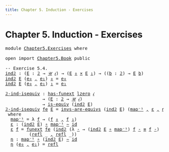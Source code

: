 ```yaml
---
title: Chapter 5. Induction - Exercises
---
```


# Chapter 5. Induction - Exercises

<pre class="Agda"><a id="94" class="Keyword">module</a> <a id="101" href="Chapter5.Exercises.html" class="Module">Chapter5.Exercises</a> <a id="120" class="Keyword">where</a>

<a id="127" class="Keyword">open</a> <a id="132" class="Keyword">import</a> <a id="139" href="Chapter5.Book.html" class="Module">Chapter5.Book</a> <a id="153" class="Keyword">public</a>

<a id="161" class="Comment">-- Exercise 5.4.</a>
<a id="ind𝟚"></a><a id="178" href="Chapter5.Exercises.html#178" class="Function">ind𝟚</a> <a id="183" class="Symbol">:</a> <a id="185" class="Symbol">(</a><a id="186" href="Chapter5.Exercises.html#186" class="Bound">E</a> <a id="188" class="Symbol">:</a> <a id="190" href="Chapter1.Book.html#2913" class="Function">𝟚</a> <a id="192" class="Symbol">→</a> <a id="194" href="Chapter1.Book.html#325" class="Function">𝒰</a> <a id="196" href="Chapter1.Book.html#310" class="Generalizable">𝒾</a><a id="197" class="Symbol">)</a> <a id="199" class="Symbol">→</a> <a id="201" class="Symbol">(</a><a id="202" href="Chapter5.Exercises.html#186" class="Bound">E</a> <a id="204" href="Chapter1.Book.html#2939" class="InductiveConstructor">₀</a> <a id="206" href="Chapter1.Book.html#1691" class="Function Operator">×</a> <a id="208" href="Chapter5.Exercises.html#186" class="Bound">E</a> <a id="210" href="Chapter1.Book.html#2957" class="InductiveConstructor">₁</a><a id="211" class="Symbol">)</a> <a id="213" class="Symbol">→</a> <a id="215" class="Symbol">((</a><a id="217" href="Chapter5.Exercises.html#217" class="Bound">b</a> <a id="219" class="Symbol">:</a> <a id="221" href="Chapter1.Book.html#2913" class="Function">𝟚</a><a id="222" class="Symbol">)</a> <a id="224" class="Symbol">→</a> <a id="226" href="Chapter5.Exercises.html#186" class="Bound">E</a> <a id="228" href="Chapter5.Exercises.html#217" class="Bound">b</a><a id="229" class="Symbol">)</a>
<a id="231" href="Chapter5.Exercises.html#178" class="Function">ind𝟚</a> <a id="236" href="Chapter5.Exercises.html#236" class="Bound">E</a> <a id="238" class="Symbol">(</a><a id="239" href="Chapter5.Exercises.html#239" class="Bound">e₀</a> <a id="242" href="Chapter1.Book.html#1537" class="InductiveConstructor Operator">,</a> <a id="244" href="Chapter5.Exercises.html#244" class="Bound">e₁</a><a id="246" class="Symbol">)</a> <a id="248" href="Chapter1.Book.html#2939" class="InductiveConstructor">₀</a> <a id="250" class="Symbol">=</a> <a id="252" href="Chapter5.Exercises.html#239" class="Bound">e₀</a>
<a id="255" href="Chapter5.Exercises.html#178" class="Function">ind𝟚</a> <a id="260" href="Chapter5.Exercises.html#260" class="Bound">E</a> <a id="262" class="Symbol">(</a><a id="263" href="Chapter5.Exercises.html#263" class="Bound">e₀</a> <a id="266" href="Chapter1.Book.html#1537" class="InductiveConstructor Operator">,</a> <a id="268" href="Chapter5.Exercises.html#268" class="Bound">e₁</a><a id="270" class="Symbol">)</a> <a id="272" href="Chapter1.Book.html#2957" class="InductiveConstructor">₁</a> <a id="274" class="Symbol">=</a> <a id="276" href="Chapter5.Exercises.html#268" class="Bound">e₁</a>

<a id="𝟚-ind-isequiv"></a><a id="280" href="Chapter5.Exercises.html#280" class="Function">𝟚-ind-isequiv</a> <a id="294" class="Symbol">:</a> <a id="296" href="Chapter2.Book.html#12749" class="Function">has-funext</a> <a id="307" href="Agda.Primitive.html#764" class="Primitive">lzero</a> <a id="313" href="Chapter1.Book.html#310" class="Generalizable">𝒾</a>
              <a id="329" class="Symbol">→</a> <a id="331" class="Symbol">(</a><a id="332" href="Chapter5.Exercises.html#332" class="Bound">E</a> <a id="334" class="Symbol">:</a> <a id="336" href="Chapter1.Book.html#2913" class="Function">𝟚</a> <a id="338" class="Symbol">→</a> <a id="340" href="Chapter1.Book.html#325" class="Function">𝒰</a> <a id="342" href="Chapter1.Book.html#310" class="Generalizable">𝒾</a><a id="343" class="Symbol">)</a>
              <a id="359" class="Symbol">→</a> <a id="361" href="Chapter2.Book.html#6884" class="Function">is-equiv</a> <a id="370" class="Symbol">(</a><a id="371" href="Chapter5.Exercises.html#178" class="Function">ind𝟚</a> <a id="376" href="Chapter5.Exercises.html#332" class="Bound">E</a><a id="377" class="Symbol">)</a>
<a id="379" href="Chapter5.Exercises.html#280" class="Function">𝟚-ind-isequiv</a> <a id="393" href="Chapter5.Exercises.html#393" class="Bound">fe</a> <a id="396" href="Chapter5.Exercises.html#396" class="Bound">E</a> <a id="398" class="Symbol">=</a> <a id="400" href="Chapter2.Book.html#7058" class="Function">invs-are-equivs</a> <a id="416" class="Symbol">(</a><a id="417" href="Chapter5.Exercises.html#178" class="Function">ind𝟚</a> <a id="422" href="Chapter5.Exercises.html#396" class="Bound">E</a><a id="423" class="Symbol">)</a> <a id="425" class="Symbol">(</a><a id="426" href="Chapter5.Exercises.html#450" class="Function">map⁻¹</a> <a id="432" href="Chapter1.Book.html#1537" class="InductiveConstructor Operator">,</a> <a id="434" href="Chapter5.Exercises.html#478" class="Function">ε</a> <a id="436" href="Chapter1.Book.html#1537" class="InductiveConstructor Operator">,</a> <a id="438" href="Chapter5.Exercises.html#593" class="Function">η</a><a id="439" class="Symbol">)</a>
 <a id="442" class="Keyword">where</a>
  <a id="450" href="Chapter5.Exercises.html#450" class="Function">map⁻¹</a> <a id="456" class="Symbol">=</a> <a id="458" class="Symbol">λ</a> <a id="460" href="Chapter5.Exercises.html#460" class="Bound">f</a> <a id="462" class="Symbol">→</a> <a id="464" class="Symbol">(</a><a id="465" href="Chapter5.Exercises.html#460" class="Bound">f</a> <a id="467" href="Chapter1.Book.html#2939" class="InductiveConstructor">₀</a> <a id="469" href="Chapter1.Book.html#1537" class="InductiveConstructor Operator">,</a> <a id="471" href="Chapter5.Exercises.html#460" class="Bound">f</a> <a id="473" href="Chapter1.Book.html#2957" class="InductiveConstructor">₁</a><a id="474" class="Symbol">)</a>
  <a id="478" href="Chapter5.Exercises.html#478" class="Function">ε</a> <a id="480" class="Symbol">:</a> <a id="482" class="Symbol">(</a><a id="483" href="Chapter5.Exercises.html#178" class="Function">ind𝟚</a> <a id="488" href="Chapter5.Exercises.html#396" class="Bound">E</a><a id="489" class="Symbol">)</a> <a id="491" href="Chapter1.Exercises.html#181" class="Function Operator">∘</a> <a id="493" href="Chapter5.Exercises.html#450" class="Function">map⁻¹</a> <a id="499" href="Chapter2.Book.html#5194" class="Function Operator">∼</a> <a id="501" href="Chapter1.Book.html#947" class="Function">id</a>
  <a id="506" href="Chapter5.Exercises.html#478" class="Function">ε</a> <a id="508" href="Chapter5.Exercises.html#508" class="Bound">f</a> <a id="510" class="Symbol">=</a> <a id="512" href="Chapter2.Book.html#13041" class="Function">funext</a> <a id="519" href="Chapter5.Exercises.html#393" class="Bound">fe</a> <a id="522" class="Symbol">(</a><a id="523" href="Chapter5.Exercises.html#178" class="Function">ind𝟚</a> <a id="528" class="Symbol">(λ</a> <a id="531" href="Chapter5.Exercises.html#531" class="Bound">-</a> <a id="533" class="Symbol">→</a> <a id="535" class="Symbol">(</a><a id="536" href="Chapter5.Exercises.html#178" class="Function">ind𝟚</a> <a id="541" href="Chapter5.Exercises.html#396" class="Bound">E</a> <a id="543" href="Chapter1.Exercises.html#181" class="Function Operator">∘</a> <a id="545" href="Chapter5.Exercises.html#450" class="Function">map⁻¹</a><a id="550" class="Symbol">)</a> <a id="552" href="Chapter5.Exercises.html#508" class="Bound">f</a> <a id="554" href="Chapter5.Exercises.html#531" class="Bound">-</a> <a id="556" href="Chapter1.Book.html#4082" class="Function Operator">≡</a> <a id="558" href="Chapter5.Exercises.html#508" class="Bound">f</a> <a id="560" href="Chapter5.Exercises.html#531" class="Bound">-</a><a id="561" class="Symbol">)</a>
         <a id="572" class="Symbol">(</a><a id="573" href="Chapter1.Book.html#4042" class="InductiveConstructor">refl</a> <a id="578" class="Symbol">_</a> <a id="580" href="Chapter1.Book.html#1537" class="InductiveConstructor Operator">,</a> <a id="582" href="Chapter1.Book.html#4042" class="InductiveConstructor">refl</a> <a id="587" class="Symbol">_))</a>
  <a id="593" href="Chapter5.Exercises.html#593" class="Function">η</a> <a id="595" class="Symbol">:</a> <a id="597" href="Chapter5.Exercises.html#450" class="Function">map⁻¹</a> <a id="603" href="Chapter1.Exercises.html#181" class="Function Operator">∘</a> <a id="605" class="Symbol">(</a><a id="606" href="Chapter5.Exercises.html#178" class="Function">ind𝟚</a> <a id="611" href="Chapter5.Exercises.html#396" class="Bound">E</a><a id="612" class="Symbol">)</a> <a id="614" href="Chapter2.Book.html#5194" class="Function Operator">∼</a> <a id="616" href="Chapter1.Book.html#947" class="Function">id</a>
  <a id="621" href="Chapter5.Exercises.html#593" class="Function">η</a> <a id="623" class="Symbol">(</a><a id="624" href="Chapter5.Exercises.html#624" class="Bound">e₀</a> <a id="627" href="Chapter1.Book.html#1537" class="InductiveConstructor Operator">,</a> <a id="629" href="Chapter5.Exercises.html#629" class="Bound">e₁</a><a id="631" class="Symbol">)</a> <a id="633" class="Symbol">=</a> <a id="635" href="Chapter1.Book.html#4042" class="InductiveConstructor">refl</a> <a id="640" class="Symbol">_</a>
</pre>
